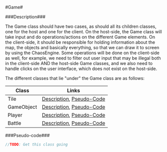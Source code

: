 #Game#

###Description###

The Game class should have two cases, as should all its children classes, one for the host and one for the client. On the host-side, the Game class will take input and do operations/actions on the different Game elements. On the client-side, it should be responsible for holding information about the map, the objects and basically everything, so that we can draw it to screen by using the ChaosEngine. Some operations will be done on the client-side as well, for example, we need to filter out user input that may be illegal both in the client-side AND the host-side Game classes, and we also need to handle clicks on the user interface, which does not exist on the host-side.

The different classes that lie "under" the Game class are as follows:

| Class                     | Links                                                                             |
|---------------------------|-----------------------------------------------------------------------------------|
| Tile                      | [Description](tile/#description), [Pseudo-Code](tile/#pseudo-code)                |
| GameObject                | [Description](gameobject/#description), [Pseudo-Code](gameobject/#pseudo-code)    |
| Player                    | [Description](player/#description), [Pseudo-Code](player/#pseudo-code)            |
| Battle                    | [Description](battle/#description), [Pseudo-Code](battle/#pseudo-code)            |

###Pseudo-code###

  ```Java
  //TODO: Get this class going
  ```
